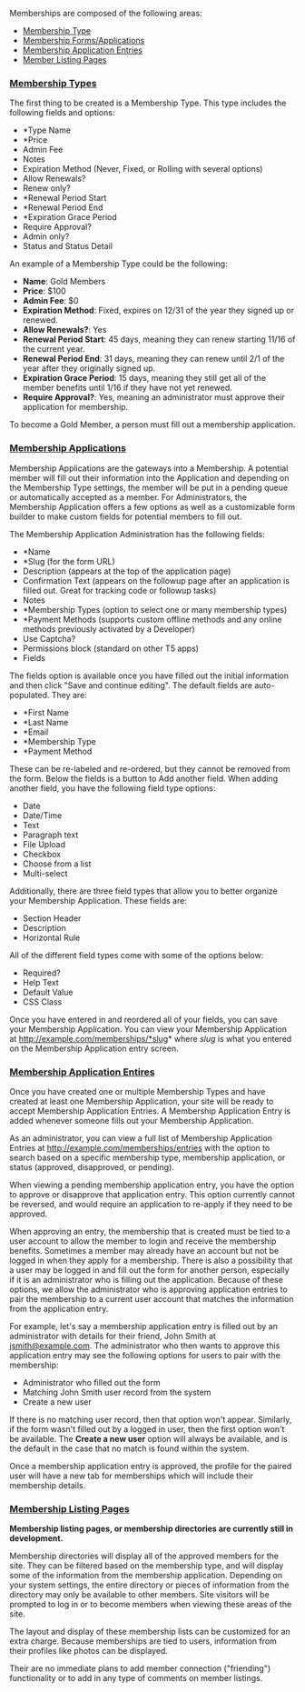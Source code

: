 Memberships are composed of the following areas:

- [Membership Type](#types)
- [Membership Forms/Applications](#apps)
- [Membership Application Entries](#entries)
- [Member Listing Pages](#listings)

### [Membership Types](types)

The first thing to be created is a Membership Type. This type includes the following fields and options:

- *Type Name
- *Price
- Admin Fee
- Notes
- Expiration Method (Never, Fixed, or Rolling with several options)
- Allow Renewals?
- Renew only?
- *Renewal Period Start
- *Renewal Period End
- *Expiration Grace Period
- Require Approval?
- Admin only?
- Status and Status Detail

An example of a Membership Type could be the following:

- **Name**: Gold Members
- **Price**: $100
- **Admin Fee**: $0
- **Expiration Method**: Fixed, expires on 12/31 of the year they signed up or renewed.
- **Allow Renewals?**: Yes
- **Renewal Period Start**: 45 days, meaning they can renew starting 11/16 of the current year.
- **Renewal Period End**: 31 days, meaning they can renew until 2/1 of the year after they originally signed up.
- **Expiration Grace Period**: 15 days, meaning they still get all of the member benefits until 1/16 if they have not yet renewed.
- **Require Approval?**: Yes, meaning an administrator must approve their application for membership.

To become a Gold Member, a person must fill out a membership application.

### [Membership Applications](apps)

Membership Applications are the gateways into a Membership. A potential member will fill out their information into the Application and depending on the Membership Type settings, the member will be put in a pending queue or automatically accepted as a member. For Administrators, the Membership Application offers a few options as well as a customizable form builder to make custom fields for potential members to fill out.

The Membership Application Administration has the following fields:

- *Name
- *Slug (for the form URL)
- Description (appears at the top of the application page)
- Confirmation Text (appears on the followup page after an application is filled out. Great for tracking code or followup tasks)
- Notes
- *Membership Types (option to select one or many membership types)
- *Payment Methods (supports custom offline methods and any online methods previously activated by a Developer)
- Use Captcha?
- Permissions block (standard on other T5 apps)
- Fields

The fields option is available once you have filled out the initial information and then click "Save and continue editing". The default fields are auto-populated. They are:

- *First Name
- *Last Name
- *Email
- *Membership Type
- *Payment Method

These can be re-labeled and re-ordered, but they cannot be removed from the form. Below the fields is a button to Add another field. When adding another field, you have the following field type options:

- Date
- Date/Time
- Text
- Paragraph text
- File Upload
- Checkbox
- Choose from a list
- Multi-select

Additionally, there are three field types that allow you to better organize your Membership Application. These fields are:

- Section Header
- Description
- Horizontal Rule

All of the different field types come with some of the options below:

- Required?
- Help Text
- Default Value
- CSS Class

Once you have entered in and reordered all of your fields, you can save your Membership Application. You can view your Membership Application at http://example.com/memberships/*slug*  where *slug* is what you entered on the Membership Application entry screen.

### [Membership Application Entires](entries)

Once you have created one or multiple Membership Types and have created at least one Membership Application, your site will be ready to accept Membership Application Entries. A Membership Application Entry is added whenever someone fills out your Membership Application.

As an administrator, you can view a full list of Membership Application Entries at http://example.com/memberships/entries with the option to search based on a specific membership type, membership application, or status (approved, disapproved, or pending). 

When viewing a pending membership application entry, you have the option to approve or disapprove that application entry. This option currently cannot be reversed, and would require an application to re-apply if they need to be approved. 

When approving an entry, the membership that is created must be tied to a user account to allow the member to login and receive the membership benefits. Sometimes a member may already have an account but not be logged in when they apply for a membership. There is also a possibility that a user may be logged in and fill out the form for another person, especially if it is an administrator who is filling out the application. Because of these options, we allow the administrator who is approving application entries to pair the membership to a current user account that matches the information from the application entry. 

For example, let's say a membership application entry is filled out by an administrator with details for their friend, John Smith at jsmith@example.com. The administrator who then wants to approve this application entry may see the following options for users to pair with the membership:

- Administrator who filled out the form
- Matching John Smith user record from the system
- Create a new user

If there is no matching user record, then that option won't appear. Similarly, if the form wasn't filled out by a logged in user, then the first option won't be available. The **Create a new user** option will always be available, and is the default in the case that no match is found within the system. 

Once a membership application entry is approved, the profile for the paired user will have a new tab for memberships which will include their membership details. 

### [Membership Listing Pages](listings)

**Membership listing pages, or membership directories are currently still in development.**

Membership directories will display all of the approved members for the site. They can be filtered based on the membership type, and will display some of the information from the membership application. Depending on your system settings, the entire directory or pieces of information from the directory may only be available to other members. Site visitors will be prompted to log in or to become members when viewing these areas of the site.

The layout and display of these membership lists can be customized for an extra charge. Because memberships are tied to users, information from their profiles like photos can be displayed.

Their are no immediate plans to add member connection ("friending") functionality or to add in any type of comments on member listings.